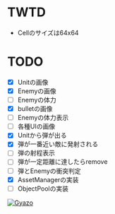 # TWTD

* Cellのサイズは64x64

# TODO
- [x] Unitの画像
- [x] Enemyの画像
- [ ] Enemyの体力
- [x] bulletの画像
- [ ] Enemyの体力表示
- [ ] 各種UIの画像
- [x] Unitから弾が出る
- [X] 弾が一番近い敵に発射される
- [ ] 弾の射程表示
- [ ] 弾が一定距離に達したらremove
- [ ] 弾とEnemyの衝突判定
- [X] AssetManagerの実装
- [ ] ObjectPoolの実装

[![Gyazo](https://i.gyazo.com/3187c5c601ec2a1afe2e4c8f6aac3ea6.gif)](https://gyazo.com/3187c5c601ec2a1afe2e4c8f6aac3ea6)
